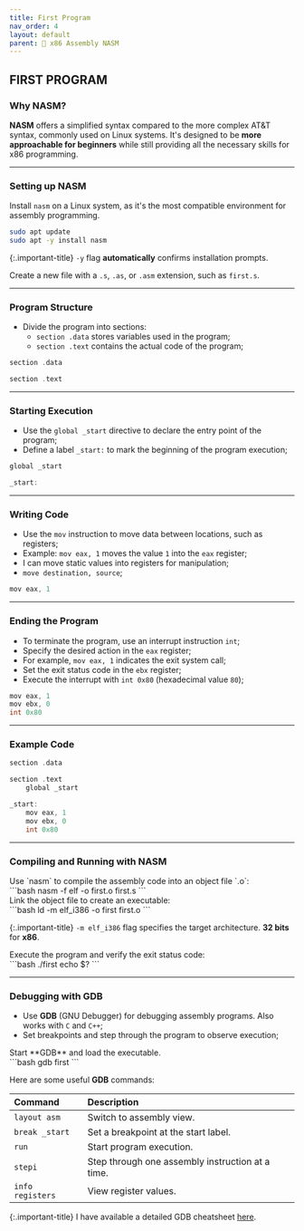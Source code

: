 ```yaml
---
title: First Program
nav_order: 4
layout: default
parent: 🔲 x86 Assembly NASM
---
```


## **FIRST PROGRAM**

### **Why NASM?**

**NASM** offers a simplified syntax compared to the more complex AT&T syntax, commonly used on Linux systems. It's designed to be **more approachable for beginners** while still providing all the necessary skills for x86 programming.

----

### **Setting up NASM**

Install `nasm` on a Linux system, as it's the most compatible environment for assembly programming.

```bash
sudo apt update
sudo apt -y install nasm
```

{:.important-title}
`-y` flag **automatically** confirms installation prompts.

Create a new file with a `.s`, `.as`, or `.asm` extension, such as `first.s`.

----

### **Program Structure**
- Divide the program into sections:
  - `section .data` stores variables used in the program;
  - `section .text` contains the actual code of the program;

```c
section .data

section .text
```

----

### **Starting Execution**
- Use the `global _start` directive to declare the entry point of the program;
- Define a label `_start:` to mark the beginning of the program execution;

```c
global _start

_start:
```

----

### **Writing Code**
- Use the `mov` instruction to move data between locations, such as registers;
- Example: `mov eax, 1` moves the value `1` into the `eax` register;
- I can move static values into registers for manipulation;
- `move destination, source`;

```c
mov eax, 1
```

----

### **Ending the Program**
- To terminate the program, use an interrupt instruction `int`;
- Specify the desired action in the `eax` register;
- For example, `mov eax, 1` indicates the exit system call;
- Set the exit status code in the `ebx` register;
- Execute the interrupt with `int 0x80` (hexadecimal value `80`);

```c
mov eax, 1
mov ebx, 0
int 0x80
```

----

### **Example Code**

```c
section .data

section .text
    global _start

_start:
    mov eax, 1
    mov ebx, 0
    int 0x80
```

----

### **Compiling and Running with NASM**

<div class="code-example" markdown="1">
Use `nasm` to compile the assembly code into an object file `.o`:
</div>
```bash
nasm -f elf -o first.o first.s
```

<div class="code-example" markdown="1">
Link the object file to create an executable:
</div>
```bash
ld -m elf_i386 -o first first.o
```

{:.important-title}
`-m elf_i386` flag specifies the target architecture. **32 bits** for **x86**.

<div class="code-example" markdown="1">
Execute the program and verify the exit status code:
</div>
```bash
./first
echo $?
```

----

### **Debugging with GDB**

- Use **GDB** (GNU Debugger) for debugging assembly programs. Also works with `C` and `C++`;
- Set breakpoints and step through the program to observe execution;

<div class="code-example" markdown="1">
Start **GDB** and load the executable.
</div>
```bash
gdb first
```

Here are some useful **GDB** commands:

| Command | Description |
|:--------|:------------|
| `layout asm` | Switch to assembly view. |
| `break _start` | Set a breakpoint at the start label. |
| `run` | Start program execution. |
| `stepi` | Step through one assembly instruction at a time. |
| `info registers` | View register values. |

{:.important-title}
I have available a detailed GDB cheatsheet [here](https://jotavare.github.io/gdb_cheatsheet).